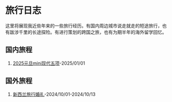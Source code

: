 # 旅行日志

这里将展现我近些年来的一些旅行经历。有国内周边城市说走就走的短途旅行，也有跋涉千里的长途探险。有进行策划的跨国之旅，也有为期半年的海外留学回忆。

## 国内旅程
1. [2025元旦mini现代五项](./N01_yuandan.md)-2025/01/01

## 国外旅程
1. [新西兰旅行婚礼](./W01_NewZealand.md)-2024/10/01-2024/10/13
